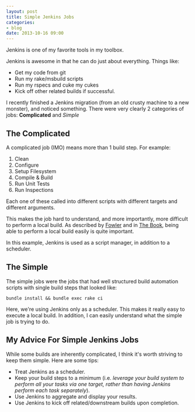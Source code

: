 ```yaml
---
layout: post
title: Simple Jenkins Jobs
categories:
- blog
date: 2013-10-16 09:00
---
```


Jenkins is one of my favorite tools in my toolbox.

Jenkins is awesome in that he can do just about everything.  Things like:

* Get my code from git
* Run my rake/msbuild scripts
* Run my rspecs and cuke my cukes
* Kick off other related builds if successful.

I recently finished a Jenkins migration (from an old crusty machine to a new monster), and noticed something.  There were very clearly 2 categories of jobs:  __Complicated__ and _Simple_

## The Complicated

A complicated job (IMO) means more than 1 build step.  For example:

1. Clean
1. Configure
1. Setup Filesystem
1. Compile & Build
1. Run Unit Tests
1. Run Inspections

Each one of these called into different scripts with different targets and different arguments.

This makes the job hard to understand, and more importantly, more difficult to perform a local build.  As described by [Fowler](http://www.martinfowler.com/articles/continuousIntegration.html) and in [The Book](http://www.amazon.com/Continuous-Integration-Improving-Software-Reducing/dp/0321336380/ref=sr_1_1?s=books&ie=UTF8&qid=1381927324&sr=1-1&keywords=continuous+integration), being able to perform a local build easily is quite important.

In this example, Jenkins is used as a script manager, in addition to a scheduler.

## The Simple

The simple jobs were the jobs that had well structured build automation scripts with single build steps that looked like:

`bundle install && bundle exec rake ci`

Here, we're using Jenkins only as a scheduler.  This makes it really easy to execute a local build.  In addition, I can easily understand what the simple job is trying to do.

## My Advice For Simple Jenkins Jobs

While some builds are inherently complicated, I think it's worth striving to keep them simple.  Here are some tips:

* Treat Jenkins as a scheduler.
* Keep your build steps to a minimum (i.e. _leverage your build system to perform all your tasks via one target, rather than having Jenkins perform each task separately_).
* Use Jenkins to aggregate and display your results.
* Use Jenkins to kick off related/downstream builds upon completion.

